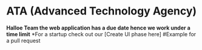 # ATA (Advanced Technology Agency)
**Halloe Team the web application has a due date hence we work under a time limit**
*For a startup check out our [Create UI phase here] 
#Example for a pull request


